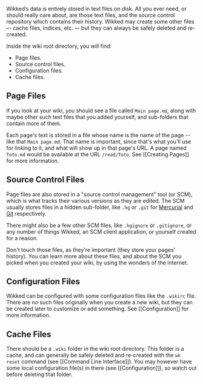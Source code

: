 
Wikked’s data is entirely stored in text files on disk. All you ever need, or
should really care about, are those text files, and the source control
repository which contains their history. Wikked may create some other files
–- cache files, indices, etc. –- but they can always be safely deleted and
re-created.

Inside the wiki root directory, you will find:

- Page files.
- Source control files.
- Configuration files.
- Cache files.


## Page Files

If you look at your wiki, you should see a file called `Main page.md`, along
with maybe other such text files that you added yourself, and sub-folders that 
contain more of them.

Each page's text is stored in a file whose name is the name of the page -- like
that `Main page.md`. That name is important, since that's what you'll use for
linking to it, and what will show up in that page's URL. A page named `Toto.md`
would be available at the URL `/read/Toto`. See [[Creating Pages]] for more
information.


## Source Control Files

Page files are also stored in a "source control management" tool (or SCM), which
is what tracks their various versions as they are edited. The SCM usually stores
files in a hidden sub-folder, like `.hg` or `.git` for [Mercurial] and [Git]
respectively.

There might also be a few other SCM files, like `.hgignore` or `.gitignore`, or
any number of things Wikked, an SCM client application, or yourself created for
a reason.

Don't touch those files, as they're important (they store your pages' history).
You can learn more about these files, and about the SCM you picked when you
created your wiki, by using the wonders of the internet.


## Configuration Files

Wikked can be configured with some configuration files like the `.wikirc` file.
There are no such files originally when you create a new wiki, but they can be
created later to customize or add something. See [[Configuration]] for more
information.


## Cache Files

There should be a `.wiki` folder in the wiki root directory. This folder is
a cache, and can generally be safely deleted and re-created with the `wk reset`
command (see [[Command Line Interface]]). You may however have some local
configuration file(s) in there (see [[Configuration]]), so watch out before
deleting that folder.





[wikked]: https://bolt80.com/wikked/
[mercurial]: https://www.mercurial-scm.org/
[git]: https://git-scm.com/
